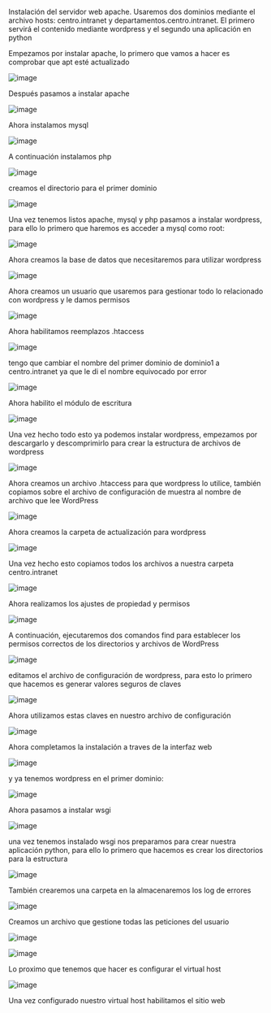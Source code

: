 Instalación del servidor web apache. Usaremos dos dominios mediante el archivo hosts: centro.intranet y departamentos.centro.intranet. El primero servirá el contenido mediante wordpress y el segundo una aplicación en python

Empezamos por instalar apache, lo primero que vamos a hacer es comprobar que apt esté actualizado

![image](https://github.com/juanjo002/ejerciciosSRI/assets/122454341/7af81ded-81cf-4c5c-87f3-4644a1abf279)

Después pasamos a instalar apache

![image](https://github.com/juanjo002/ejerciciosSRI/assets/122454341/e8aeecbc-e553-418a-b9b3-0cfcae43a2f4)

Ahora instalamos mysql

![image](https://github.com/juanjo002/ejerciciosSRI/assets/122454341/20812629-96c8-4280-9699-485e55489a2f)

A continuación instalamos php

![image](https://github.com/juanjo002/ejerciciosSRI/assets/122454341/d495c83d-2daf-4c21-9fb9-190523409565)

creamos el directorio para el primer dominio

![image](https://github.com/juanjo002/ejerciciosSRI/assets/122454341/60d9d6c6-4070-4816-af52-3dbd0fd93da6)

Una vez tenemos listos apache, mysql y php pasamos a instalar wordpress, para ello lo primero que haremos es acceder a mysql como root:

![image](https://github.com/juanjo002/ejerciciosSRI/assets/122454341/ddf6928e-70da-4998-a1c1-9672704a2793)

Ahora creamos la base de datos que necesitaremos para utilizar wordpress

![image](https://github.com/juanjo002/ejerciciosSRI/assets/122454341/00274a4f-ecf7-4da3-8e80-0489c56b57a4)

Ahora creamos un usuario que usaremos para gestionar todo lo relacionado con wordpress y le damos permisos

![image](https://github.com/juanjo002/ejerciciosSRI/assets/122454341/9c689380-31b1-48c2-8545-d131efc8a332)

Ahora habilitamos reemplazos .htaccess

![image](https://github.com/juanjo002/ejerciciosSRI/assets/122454341/5312f4d1-dbc7-499a-a520-605596da5711)

tengo que cambiar el nombre del primer dominio de dominio1 a centro.intranet ya que le di el nombre equivocado por error

![image](https://github.com/juanjo002/ejerciciosSRI/assets/122454341/149cb2ca-5545-491b-a43b-36578cae93a7)

Ahora habilito el módulo de escritura

![image](https://github.com/juanjo002/ejerciciosSRI/assets/122454341/f7319cd9-f2df-43ce-93d8-6a8484eb274f)

Una vez hecho todo esto ya podemos instalar wordpress, empezamos por descargarlo y descomprimirlo para crear la estructura de archivos de wordpress

![image](https://github.com/juanjo002/ejerciciosSRI/assets/122454341/0e4bca6d-0047-48e8-be5e-b20d6b432d58)

Ahora creamos un archivo .htaccess para que wordpress lo utilice, también copiamos sobre el archivo de configuración de muestra al nombre de archivo que lee WordPress

![image](https://github.com/juanjo002/ejerciciosSRI/assets/122454341/8aa221d3-f851-4774-a4e1-bbec7338c75b)

Ahora creamos la carpeta de actualización para wordpress 

![image](https://github.com/juanjo002/ejerciciosSRI/assets/122454341/5589de06-91fb-493a-9704-551b37f19f82)

Una vez hecho esto copiamos todos los archivos a nuestra carpeta centro.intranet

![image](https://github.com/juanjo002/ejerciciosSRI/assets/122454341/f14b6c4a-9533-4a1f-9854-e0c190f77ff8)

Ahora realizamos los ajustes de propiedad y permisos

![image](https://github.com/juanjo002/ejerciciosSRI/assets/122454341/8c06a8f7-f05c-48af-acfb-70434fcecd84)

A continuación, ejecutaremos dos comandos find para establecer los permisos correctos de los directorios y archivos de WordPress

![image](https://github.com/juanjo002/ejerciciosSRI/assets/122454341/50ad075e-9280-4c10-a5b0-93e8493330ba)

editamos el archivo de configuración de wordpress, para esto lo primero que hacemos es generar valores seguros de claves

![image](https://github.com/juanjo002/ejerciciosSRI/assets/122454341/8532c9c8-c07a-40af-9dc5-164fdfc9cddd)

Ahora utilizamos estas claves en nuestro archivo de configuración

![image](https://github.com/juanjo002/ejerciciosSRI/assets/122454341/3f217565-8a1f-43bd-8052-6691a8b91bff)

Ahora completamos la instalación a traves de la interfaz web

![image](https://github.com/juanjo002/ejerciciosSRI/assets/122454341/d95e7f36-d74b-4db3-8e4e-2b2f7423c1e6)

y ya tenemos wordpress en el primer dominio:

![image](https://github.com/juanjo002/ejerciciosSRI/assets/122454341/1557393f-f241-4b29-8fc2-80667dcee021)

Ahora pasamos a instalar wsgi

![image](https://github.com/juanjo002/ejerciciosSRI/assets/122454341/9ca0e25e-37dc-4c04-ba82-3da18b9794ef)

una vez tenemos instalado wsgi nos preparamos para crear nuestra aplicación python, para ello lo primero que hacemos es crear los directorios para la estructura

![image](https://github.com/juanjo002/ejerciciosSRI/assets/122454341/ea9129ad-9f89-456f-81c1-62759e85aae8)

También crearemos una carpeta en la almacenaremos los log de errores

![image](https://github.com/juanjo002/ejerciciosSRI/assets/122454341/9d25be6f-51a2-499b-bb32-15b31f3a8be4)

Creamos un archivo que gestione todas las peticiones del usuario

![image](https://github.com/juanjo002/ejerciciosSRI/assets/122454341/3fd91bab-47f9-4757-a214-99d666663c96)

![image](https://github.com/juanjo002/ejerciciosSRI/assets/122454341/963b8f69-5c69-471a-8a35-26fcb9098472)

Lo proximo que tenemos que hacer es configurar el virtual host

![image](https://github.com/juanjo002/ejerciciosSRI/assets/122454341/8724d1c3-9cc4-4db8-badd-4d97f27d254e)

Una vez configurado nuestro virtual host habilitamos el sitio web

